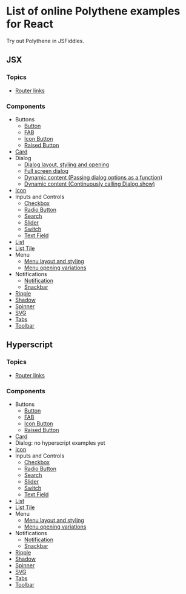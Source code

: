 # List of online Polythene examples for React

Try out Polythene in JSFiddles.

## JSX

### Topics

* [Router links](https://jsfiddle.net/ArthurClemens/1hm2w5xd/)

### Components

* Buttons
  * [Button](https://jsfiddle.net/ArthurClemens/5db99xoj/)
  * [FAB](https://jsfiddle.net/ArthurClemens/nj11av54/)
  * [Icon Button](https://jsfiddle.net/ArthurClemens/xuo1gow5/)
  * [Raised Button](https://jsfiddle.net/ArthurClemens/sbtonwbf/)
* [Card](https://jsfiddle.net/ArthurClemens/dhq3cLrv/)
* Dialog
  * [Dialog layout, styling and opening](https://jsfiddle.net/ArthurClemens/m08o291L/)
  * [Full screen dialog](https://jsfiddle.net/ArthurClemens/npq4phf3/)
  * [Dynamic content (Passing dialog options as a function)](https://jsfiddle.net/ArthurClemens/1fgh0bgt/)
  * [Dynamic content (Continuously calling Dialog.show)](https://jsfiddle.net/ArthurClemens/oe91vy6f/)
* [Icon](https://jsfiddle.net/ArthurClemens/ep9pf5wp/)
* Inputs and Controls
  * [Checkbox](https://jsfiddle.net/ArthurClemens/hp6ksg2m/)
  * [Radio Button](https://jsfiddle.net/ArthurClemens/b1vbbLgw/)
  * [Search](https://jsfiddle.net/ArthurClemens/qm85uyd9/)
  * [Slider](https://jsfiddle.net/ArthurClemens/6crka9hy/)
  * [Switch](https://jsfiddle.net/ArthurClemens/orqdxd4a/)
  * [Text Field](https://jsfiddle.net/ArthurClemens/dz21hu8c/)
* [List](https://jsfiddle.net/ArthurClemens/yzba5Lvn/)  
* [List Tile](https://jsfiddle.net/ArthurClemens/gmdcvjeL/)
* Menu
  * [Menu layout and styling](https://jsfiddle.net/ArthurClemens/gta0c3te/)
  * [Menu opening variations](https://jsfiddle.net/ArthurClemens/Lm1o6f9y/)
* Notifications
  * [Notification](https://jsfiddle.net/ArthurClemens/c3wsbhj0/)
  * [Snackbar](https://jsfiddle.net/ArthurClemens/4edrmz42/)
* [Ripple](https://jsfiddle.net/ArthurClemens/brx9wdhv/)
* [Shadow](https://jsfiddle.net/ArthurClemens/uej4sw3q/)
* [Spinner](https://jsfiddle.net/ArthurClemens/ykshk90g/)
* [SVG](https://jsfiddle.net/ArthurClemens/qm31tx7b/)
* [Tabs](https://jsfiddle.net/ArthurClemens/zoppbr7t/)
* [Toolbar](https://jsfiddle.net/ArthurClemens/rgmzx6jr/)


## Hyperscript

### Topics

* [Router links](https://jsfiddle.net/ArthurClemens/gqef8c0g/)

### Components

* Buttons
  * [Button](https://jsfiddle.net/ArthurClemens/5z374g58/)
  * [FAB](https://jsfiddle.net/ArthurClemens/Lebqe5g2/)
  * [Icon Button](https://jsfiddle.net/ArthurClemens/xh7jgutu/)
  * [Raised Button](https://jsfiddle.net/ArthurClemens/hL8wmrpL/)
* [Card](https://jsfiddle.net/ArthurClemens/h6n5jzgd/)
* Dialog: no hyperscript examples yet
* [Icon](https://jsfiddle.net/ArthurClemens/qhh725aa/)
* Inputs and Controls
  * [Checkbox](https://jsfiddle.net/ArthurClemens/g07snvox/)
  * [Radio Button](https://jsfiddle.net/ArthurClemens/fhqrcuL9/)
  * [Search](https://jsfiddle.net/ArthurClemens/hruxczph/)
  * [Slider](https://jsfiddle.net/ArthurClemens/ekht8sef/)
  * [Switch](https://jsfiddle.net/ArthurClemens/0eaeadbm/)
  * [Text Field](https://jsfiddle.net/ArthurClemens/yug5s0ha/)
* [List](https://jsfiddle.net/ArthurClemens/3vdfmg8p/)
* [List Tile](https://jsfiddle.net/ArthurClemens/mc9kaqgc/)
* Menu
  * [Menu layout and styling](https://jsfiddle.net/ArthurClemens/umrnvm13/)
  * [Menu opening variations](https://jsfiddle.net/ArthurClemens/fzcys56b/)
* Notifications
  * [Notification](https://jsfiddle.net/ArthurClemens/08g6aqpd/)
  * [Snackbar](https://jsfiddle.net/ArthurClemens/opx44Lhq/)
* [Ripple](https://jsfiddle.net/ArthurClemens/L0e0bb68/)
* [Shadow](https://jsfiddle.net/ArthurClemens/ohuxgfef/)
* [Spinner](https://jsfiddle.net/ArthurClemens/j74x8b9w/)
* [SVG](https://jsfiddle.net/ArthurClemens/3v5v5kdb/)
* [Tabs](https://jsfiddle.net/ArthurClemens/hd68eu6n/)
* [Toolbar](https://jsfiddle.net/ArthurClemens/dg9f6day/)

